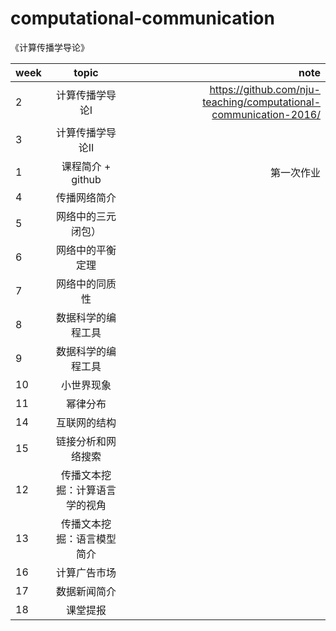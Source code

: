 # computational-communication
《计算传播学导论》

| week          | topic         | note  |
| ------------- |:-------------:| -----:|
|2              | 计算传播学导论I	    |  https://github.com/nju-teaching/computational-communication-2016/      |
|3              | 计算传播学导论II              |      |
|1              | 课程简介  + github	          |  第一次作业        |
|4              | 传播网络简介     |  |
|5              | 网络中的三元闭包）|     |
|6              | 网络中的平衡定理 |       |
|7              | 网络中的同质性	         |      |
|8              | 数据科学的编程工具               |       |
|9              | 数据科学的编程工具               |       |
|10             | 小世界现象              |        |
|11             | 幂律分布    |       |
|14             | 互联网的结构       |       |
|15             | 链接分析和网络搜索      |       |
|12             | 传播文本挖掘：计算语言学的视角	                 |     |
|13             | 传播文本挖掘：语言模型简介	     |                    |
|16             | 计算广告市场             |        |
|17             | 数据新闻简介       |       |
|18             | 课堂提报	              |       |
